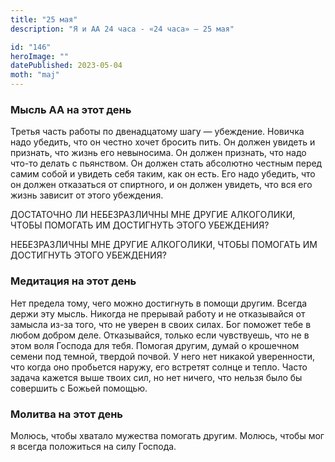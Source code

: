 ```yaml
---
title: "25 мая"
description: "Я и АА 24 часа - «24 часа» — 25 мая"

id: "146"
heroImage: ""
datePublished: 2023-05-04
moth: "maj"
---
```


### Мысль АА на этот день

Третья часть работы по двенадцатому шагу — убеждение. Новичка надо убедить,
что он честно хочет бросить пить. Он должен увидеть и признать, что жизнь его
невыносима. Он должен признать, что надо что-то делать с пьянством. Он должен
стать абсолютно честным перед самим собой и увидеть себя таким, как он есть.
Его надо убедить, что он должен отказаться от спиртного, и он должен увидеть,
что вся его жизнь зависит от этого убеждения.

ДОСТАТОЧНО ЛИ НЕБЕЗРАЗЛИЧНЫ МНЕ ДРУГИЕ АЛКОГОЛИКИ, ЧТОБЫ ПОМОГАТЬ ИМ
ДОСТИГНУТЬ ЭТОГО УБЕЖДЕНИЯ?

НЕБЕЗРАЗЛИЧНЫ МНЕ ДРУГИЕ АЛКОГОЛИКИ, ЧТОБЫ ПОМОГАТЬ ИМ ДОСТИГНУТЬ ЭТОГО
УБЕЖДЕНИЯ?

### Медитация на этот день

Нет предела тому, чего можно достигнуть в помощи другим. Всегда держи эту
мысль. Никогда не прерывай работу и не отказывайся от замысла из-за того, что
не уверен в своих силах. Бог поможет тебе в любом добром деле. Отказывайся,
только если чувствуешь, что не в этом воля Господа для тебя. Помогая другим,
думай о крошечном семени под темной, твердой почвой. У него нет никакой
уверенности, что когда оно пробьется наружу, его встретят солнце и тепло.
Часто задача кажется выше твоих сил, но нет ничего, что нельзя было бы
совершить с Божьей помощью.

### Молитва на этот день

Молюсь, чтобы хватало мужества помогать другим. Молюсь, чтобы мог я всегда
положиться на силу Господа.
